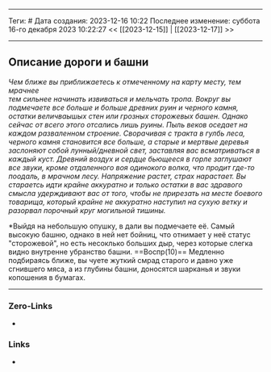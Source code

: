 ___
Теги: #
Дата создания: 2023-12-16 10:22 
Последнее изменение: суббота 16-го декабря 2023 10:22:27
<< [[2023-12-15]] | [[2023-12-17]] >> 
___
## Описание дороги и башни

*Чем ближе вы приближаетесь к отмеченному на карту месту, тем мрачнее   
тем сильнее начинать извиваться и мельчать тропа. Вокруг вы подмечаете
все больше и больше древних руин и черного камня, остатки величваышых стен
или грозных сторожевых башен. Однако сейчас от всего этого отсались лишь 
руины. Пыль веков оседает на каждом разваленном строение.
Сворачивая с тракта в гулбь леса, черного камня становится все больше, а 
старые и мертвые деревья заслоняют собой лунный/дневной свет, заставляя вас
всматриваться в каждый куст.
Древний воздух и сердце бьющееся в горле заглушают все звуки, кроме 
отдаленного воя одинокого волка, что продит где-то поодаль, в мрачном лесу.
Напряжение растет, страх нарастает. Вы стараетсь идти крайне аккуратно
и только остатки в вас здравого смысла удерждивают вас от того, чтобы не 
прирезать на месте боевого товарища, который крайне не аккуратно наступил 
на сухую ветку и разорвал порочный круг могильной тишины.*

*Выйдя на небольшую опушку, в дали вы подмечаете её. Самый высокую башню,
однако в ней нет бойниц, что отнимает у неё статус "сторожевой", но есть 
несоклько больших дыр, через которые слегка видно внутренне убранство 
башни. 
==Воспр(10)==
Медленно подбираясь ближе, вы чуете жуткий смрад старого и давно уже сгнившего мяса, а из глубины башни, доносятся шарканья и звуки копошения в бумагах.

___
### Zero-Links
- 

### Links
- 
